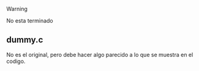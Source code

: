 >[!WARNING]
> No esta terminado

## dummy.c
No es el original, pero debe hacer algo parecido a lo que se muestra en el codigo.
